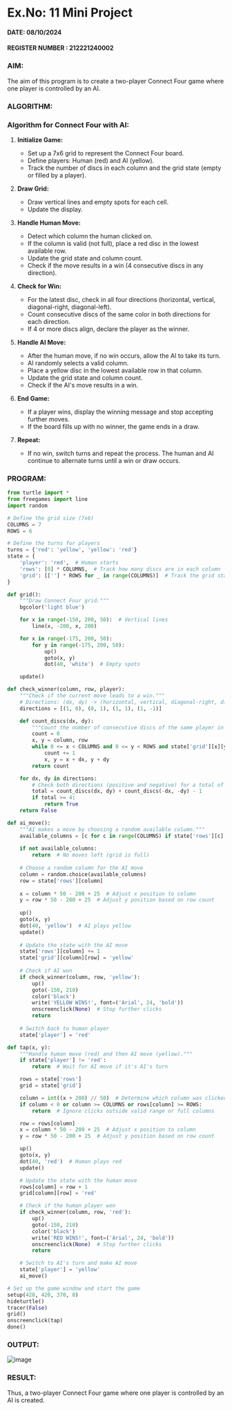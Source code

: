 # Ex.No: 11  Mini Project 
#### DATE: 08/10/2024                                                                            
#### REGISTER NUMBER : 212221240002
### AIM: 
The aim of this program is to create a two-player Connect Four game where one player is controlled by an AI.

### ALGORITHM:

### Algorithm for Connect Four with AI:

1. **Initialize Game:**
   - Set up a 7x6 grid to represent the Connect Four board.
   - Define players: Human (red) and AI (yellow).
   - Track the number of discs in each column and the grid state (empty or filled by a player).

2. **Draw Grid:**
   - Draw vertical lines and empty spots for each cell.
   - Update the display.

3. **Handle Human Move:**
   - Detect which column the human clicked on.
   - If the column is valid (not full), place a red disc in the lowest available row.
   - Update the grid state and column count.
   - Check if the move results in a win (4 consecutive discs in any direction).

4. **Check for Win:**
   - For the latest disc, check in all four directions (horizontal, vertical, diagonal-right, diagonal-left).
   - Count consecutive discs of the same color in both directions for each direction.
   - If 4 or more discs align, declare the player as the winner.

5. **Handle AI Move:**
   - After the human move, if no win occurs, allow the AI to take its turn.
   - AI randomly selects a valid column.
   - Place a yellow disc in the lowest available row in that column.
   - Update the grid state and column count.
   - Check if the AI's move results in a win.

6. **End Game:**
   - If a player wins, display the winning message and stop accepting further moves.
   - If the board fills up with no winner, the game ends in a draw.

7. **Repeat:**
   - If no win, switch turns and repeat the process. The human and AI continue to alternate turns until a win or draw occurs.

### PROGRAM:

```python
from turtle import *
from freegames import line
import random

# Define the grid size (7x6)
COLUMNS = 7
ROWS = 6

# Define the turns for players
turns = {'red': 'yellow', 'yellow': 'red'}
state = {
    'player': 'red',  # Human starts
    'rows': [0] * COLUMNS,  # Track how many discs are in each column
    'grid': [[''] * ROWS for _ in range(COLUMNS)]  # Track the grid state (color of each cell)
}

def grid():
    """Draw Connect Four grid."""
    bgcolor('light blue')

    for x in range(-150, 200, 50):  # Vertical lines
        line(x, -200, x, 200)

    for x in range(-175, 200, 50):
        for y in range(-175, 200, 50):
            up()
            goto(x, y)
            dot(40, 'white')  # Empty spots

    update()

def check_winner(column, row, player):
    """Check if the current move leads to a win."""
    # Directions: (dx, dy) -> (horizontal, vertical, diagonal-right, diagonal-left)
    directions = [(1, 0), (0, 1), (1, 1), (1, -1)]

    def count_discs(dx, dy):
        """Count the number of consecutive discs of the same player in a direction."""
        count = 0
        x, y = column, row
        while 0 <= x < COLUMNS and 0 <= y < ROWS and state['grid'][x][y] == player:
            count += 1
            x, y = x + dx, y + dy
        return count

    for dx, dy in directions:
        # Check both directions (positive and negative) for a total of 4 discs
        total = count_discs(dx, dy) + count_discs(-dx, -dy) - 1
        if total >= 4:
            return True
    return False

def ai_move():
    """AI makes a move by choosing a random available column."""
    available_columns = [c for c in range(COLUMNS) if state['rows'][c] < ROWS]
    
    if not available_columns:
        return  # No moves left (grid is full)
    
    # Choose a random column for the AI move
    column = random.choice(available_columns)
    row = state['rows'][column]
    
    x = column * 50 - 200 + 25  # Adjust x position to column
    y = row * 50 - 200 + 25  # Adjust y position based on row count
    
    up()
    goto(x, y)
    dot(40, 'yellow')  # AI plays yellow
    update()
    
    # Update the state with the AI move
    state['rows'][column] += 1
    state['grid'][column][row] = 'yellow'
    
    # Check if AI won
    if check_winner(column, row, 'yellow'):
        up()
        goto(-150, 210)
        color('black')
        write('YELLOW WINS!', font=('Arial', 24, 'bold'))
        onscreenclick(None)  # Stop further clicks
        return
    
    # Switch back to human player
    state['player'] = 'red'

def tap(x, y):
    """Handle human move (red) and then AI move (yellow)."""
    if state['player'] != 'red':
        return  # Wait for AI move if it's AI's turn

    rows = state['rows']
    grid = state['grid']

    column = int((x + 200) // 50)  # Determine which column was clicked
    if column < 0 or column >= COLUMNS or rows[column] >= ROWS:
        return  # Ignore clicks outside valid range or full columns

    row = rows[column]
    x = column * 50 - 200 + 25  # Adjust x position to column
    y = row * 50 - 200 + 25  # Adjust y position based on row count

    up()
    goto(x, y)
    dot(40, 'red')  # Human plays red
    update()

    # Update the state with the human move
    rows[column] = row + 1
    grid[column][row] = 'red'

    # Check if the human player won
    if check_winner(column, row, 'red'):
        up()
        goto(-150, 210)
        color('black')
        write('RED WINS!', font=('Arial', 24, 'bold'))
        onscreenclick(None)  # Stop further clicks
        return

    # Switch to AI's turn and make AI move
    state['player'] = 'yellow'
    ai_move()

# Set up the game window and start the game
setup(420, 420, 370, 0)
hideturtle()
tracer(False)
grid()
onscreenclick(tap)
done()
```



### OUTPUT:
![image](https://github.com/user-attachments/assets/27f4095b-13f9-4f00-afe5-ea1ee07d1d91)



### RESULT:
Thus, a two-player Connect Four game where one player is controlled by an AI is created.
